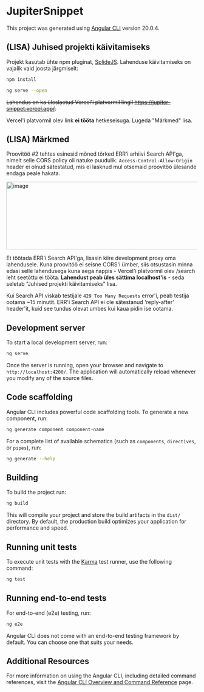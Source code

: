 # JupiterSnippet

This project was generated using [Angular CLI](https://github.com/angular/angular-cli) version 20.0.4.

## (LISA) Juhised projekti käivitamiseks

Projekt kasutab ühte npm pluginat, [SplideJS](https://splidejs.com/).
Lahenduse käivitamiseks on vajalik vaid joosta järgmiselt:

```bash
npm install
```

```bash
ng serve --open
```

~~Lahendus on ka üleslaetud Vercel'i platvormil lingil https://jupiter-snippet.vercel.app/.~~

Vercel'i platvormil olev link **ei tööta** hetkeseisuga. Lugeda "Märkmed" lisa.

## (LISA) Märkmed

Proovitöö #2 tehtes esinesid mõned tõrked ERR'i arhiivi Search API'ga, nimelt selle CORS policy oli natuke puudulik. ```Access-Control-Allow-Origin``` header ei olnud sätestatud, mis ei lasknud mul otsemaid proovitöö ülesande endaga peale hakata. 

<img width="1404" height="178" alt="image" src="https://github.com/user-attachments/assets/ef2bdec0-3d21-41ba-b796-1d5b92e61d17" />

Et töötada ERR'i Search API'ga, lisasin kiire development proxy oma lahendusele. Kuna proovitöö ei seisne CORS'i ümber, siis otsustasin minna edasi selle lahendusega kuna aega nappis - Vercel'i platvormil olev /search leht seetõttu ei tööta. **Lahendust peab üles sättima localhost'is** - seda seletab "Juhised projekti käivitamiseks" lisa.

Kui Search API viskab testijale ```429 Too Many Requests``` error'i, peab testija ootama ~15 minutit. ERR'i Search API ei ole sätestanud 'reply-after' header'it, kuid see tundus olevat umbes kui kaua pidin ise ootama.

## Development server

To start a local development server, run:

```bash
ng serve
```

Once the server is running, open your browser and navigate to `http://localhost:4200/`. The application will automatically reload whenever you modify any of the source files.

## Code scaffolding

Angular CLI includes powerful code scaffolding tools. To generate a new component, run:

```bash
ng generate component component-name
```

For a complete list of available schematics (such as `components`, `directives`, or `pipes`), run:

```bash
ng generate --help
```

## Building

To build the project run:

```bash
ng build
```

This will compile your project and store the build artifacts in the `dist/` directory. By default, the production build optimizes your application for performance and speed.

## Running unit tests

To execute unit tests with the [Karma](https://karma-runner.github.io) test runner, use the following command:

```bash
ng test
```

## Running end-to-end tests

For end-to-end (e2e) testing, run:

```bash
ng e2e
```

Angular CLI does not come with an end-to-end testing framework by default. You can choose one that suits your needs.

## Additional Resources

For more information on using the Angular CLI, including detailed command references, visit the [Angular CLI Overview and Command Reference](https://angular.dev/tools/cli) page.
